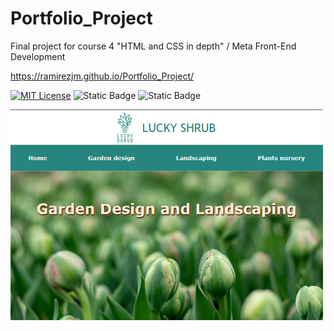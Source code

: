 # Portfolio_Project
Final project for course 4 "HTML and CSS in depth" / Meta Front-End Development

https://ramirezjm.github.io/Portfolio_Project/

[![MIT License](https://img.shields.io/badge/License-MIT-green.svg)](https://choosealicense.com/licenses/mit/)
![Static Badge](https://img.shields.io/badge/HTML5-%23f06529)
![Static Badge](https://img.shields.io/badge/CSS3-%232965f1)

<div>
  <img src="./assets/images/screenshot.jpg" width=500>
</div>
